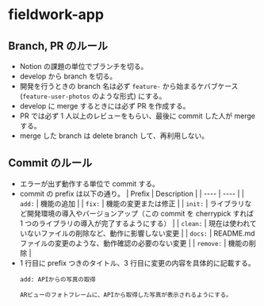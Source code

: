 # fieldwork-app

## Branch, PR のルール

- Notion の課題の単位でブランチを切る。
- develop から branch を切る。
- 開発を行うときの branch 名は必ず `feature-` から始まるケバブケース (`feature-user-photos` のような形式) にする。
- develop に merge するときには必ず PR を作成する。
- PR では必ず 1 人以上のレビューをもらい、最後に commit した人が merge する。
- merge した branch は delete branch して、再利用しない。

## Commit のルール

- エラーが出ず動作する単位で commit する。
- commit の prefix は以下の通り。
  | Prefix | Description |
  | ---- | ---- |
  | `add:` | 機能の追加 |
  | `fix:` | 機能の変更または修正 |
  | `init:` | ライブラリなど開発環境の導入やバージョンアップ（この commit を cherrypick すれば 1 つのライブラリの導入が完了するようにする） |
  | `clean:` | 現在は使われていないファイルの削除など、動作に影響しない変更 |
  | `docs:` | README.md ファイルの変更のような、動作確認の必要のない変更 |
  | `remove:` | 機能の削除 |
- 1 行目に prefix つきのタイトル、3 行目に変更の内容を具体的に記載する。
  ```
  add: APIからの写真の取得

  ARビューのフォトフレームに、APIから取得した写真が表示されるようにする。
  ```